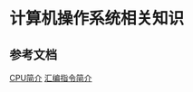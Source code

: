 # 计算机操作系统相关知识

## 参考文档
[CPU简介](https://zhuanlan.zhihu.com/p/367927405)
[汇编指令简介](https://zhuanlan.zhihu.com/p/53394807)